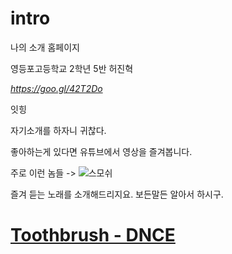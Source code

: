 # intro
나의 소개 홈페이지

영등포고등학교 2학년 5반 허진혁

_https://goo.gl/42T2Do_

잇힝

자기소개를 하자니 귀찮다.

좋아하는게 있다면 유튜브에서 영상을 즐겨봅니다.

주로 이런 놈들 -> ![스모쉬](https://upload.wikimedia.org/wikipedia/commons/thumb/3/35/Streamy_Awards_Photo_1179_%284513303229%29.jpg/225px-Streamy_Awards_Photo_1179_%284513303229%29.jpg) 

즐겨 듣는 노래를 소개해드리지요. 보든말든 알아서 하시구. 

# [Toothbrush - DNCE](http://file1-3.bobaedream.co.kr/multi_image/strange/2014/11/26/08/AQw54750acca9e28.gif)

